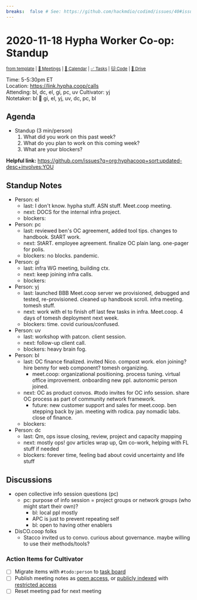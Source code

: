 ```yaml
---
breaks:  false # See: https://github.com/hackmdio/codimd/issues/40#issuecomment-172927690
---
```

# 2020-11-18 Hypha Worker Co-op: Standup

<sup>[from template][template] | [:notebook: Meetings][meetings] | [:date: Calendar][calendar] | [:white_check_mark: Tasks][tasks] | [:cat: Code][gh] | [:open_file_folder: Drive][drive]</sup>

Time:       5-5:30pm ET  
Location:   https://link.hypha.coop/calls  
Attending:  bl, dc, el, gi, pc, uv 
Cultivator: yj  
Notetaker:  bl  :raising_hand: gi, el, yj, uv, dc, pc, bl 

## Agenda

- Standup (3 min/person)
  1. What did you work on this past week?
  2. What do you plan to work on this coming week?
  3. What are your blockers?
  
**Helpful link:** https://github.com/issues?q=org:hyphacoop+sort:updated-desc+involves:YOU

## Standup Notes

- Person: el
	- last: I don't know. hypha stuff. ASN stuff. Meet.coop meeting.
	- next: DOCS for the internal infra project.
	- blockers: 
- Person: pc
	- last: reviewed ben's OC agreement, added tool tips. changes to handbook. StART work.
	- next: StART. employee agreement. finalize OC plain lang. one-pager for polis.
	- blockers: no blocks. pandemic.
- Person: gi
	- last: infra WG meeting, building ctx.
	- next: keep joining infra calls.
	- blockers: 
- Person: yj
	- last: launched BBB Meet.coop server we provisioned, debugged and tested, re-provisioned. cleaned up handbook scroll. infra meeting. tomesh stuff.
	- next: work with el to finish off last few tasks in infra. Meet.coop. 4 days of tomesh deployment next week.
	- blockers: time. covid curious/confused.
- Person: uv
	- last: workshop with patcon. client session.
	- next: follow-up client call.
	- blockers: heavy brain fog.
- Person: bl
	- last: OC finance finalized. invited Nico. compost work. elon joining? hire benny for web component? tomesh organizing.
	    - meet.coop: organizational positioning. process tuning. virtual office improvement. onboarding new ppl. autonomic person joined.
	- next: OC as product convos. #todo invites for OC info session. share OC process as part of community network framework.
	    - future: new customer support and sales for meet.coop. ben stepping back by jan. meeting with rodica. pay nomadic labs. close of finance.
	- blockers: 
- Person: dc
    - last: Qm, ops issue closing, review, project and capacity mapping
    - next: mostly ops! gov articles wrap up, Qm co-work, helping with FL stuff if needed
    - blockers: forever time, feeling bad about covid uncertainty and life stuff 

## Discussions

- open collective info session questions (pc)
    - pc: purpose of info session = project groups or network groups (who might start their own)?
        - bl: local ppl mostly
        - APC is just to prevent repeating self
        - bl: open to having other enablers
- DisCO.coop folks
    - Stacco invited us to convo. curious about governance. maybe willing to use their methods/tools?


### Action Items for Cultivator

- [ ] Migrate items with `#todo:person` to [task board][tasks]
- [ ] Publish meeting notes as [open access][public], or [publicly indexed][index] with [restricted access][private]
- [ ] Reset meeting pad for next meeting

<!-- Links: Important -->
[template]: https://link.hypha.coop/standup-template
[meetings]: https://link.hypha.coop/meetings
[calendar]: https://link.hypha.coop/calendar
[tasks]:    https://link.hypha.coop/tasks
[gh]:       https://link.hypha.coop/gh
[drive]:    https://link.hypha.coop/drive

<!-- Links: Archive -->
[public]:   https://github.com/hyphacoop/organizing/new/master?filename=_posts/meeting-notes/2020-MM-DD-standup.md
[index]:    https://github.com/hyphacoop/organizing/new/master?filename=_posts/private/meeting-notes/2020-MM-DD-standup.md&value=Empty%20file%20for%20public%20indexing%20of%20access-restricted%20file.
[private]:  https://github.com/hyphacoop/organizing-private/new/master?filename=meeting-notes/2020-MM-DD-standup.md
